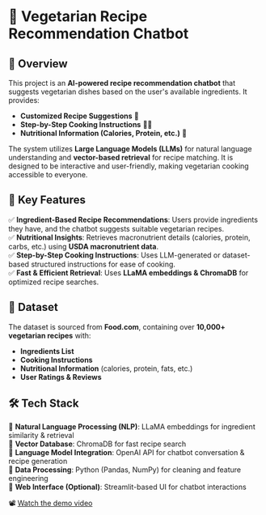 # 🥗 Vegetarian Recipe Recommendation Chatbot  

## 📌 Overview  
This project is an **AI-powered recipe recommendation chatbot** that suggests vegetarian dishes based on the user's available ingredients. It provides:  
- **Customized Recipe Suggestions** 🥘  
- **Step-by-Step Cooking Instructions** 👨‍🍳  
- **Nutritional Information (Calories, Protein, etc.)** 🍎  

The system utilizes **Large Language Models (LLMs)** for natural language understanding and **vector-based retrieval** for recipe matching. It is designed to be interactive and user-friendly, making vegetarian cooking accessible to everyone.  

## 🎯 Key Features  
✅ **Ingredient-Based Recipe Recommendations**: Users provide ingredients they have, and the chatbot suggests suitable vegetarian recipes.  
✅ **Nutritional Insights**: Retrieves macronutrient details (calories, protein, carbs, etc.) using **USDA macronutrient data**.  
✅ **Step-by-Step Cooking Instructions**: Uses LLM-generated or dataset-based structured instructions for ease of cooking.  
✅ **Fast & Efficient Retrieval**: Uses **LLaMA embeddings & ChromaDB** for optimized recipe searches.  

## 📂 Dataset  
The dataset is sourced from **Food.com**, containing over **10,000+ vegetarian recipes** with:  
- **Ingredients List**  
- **Cooking Instructions**  
- **Nutritional Information** (calories, protein, fats, etc.)  
- **User Ratings & Reviews**  

## 🛠️ Tech Stack  
🔹 **Natural Language Processing (NLP)**: LLaMA embeddings for ingredient similarity & retrieval  
🔹 **Vector Database**: ChromaDB for fast recipe search  
🔹 **Language Model Integration**: OpenAI API for chatbot conversation & recipe generation  
🔹 **Data Processing**: Python (Pandas, NumPy) for cleaning and feature engineering  
🔹 **Web Interface (Optional)**: Streamlit-based UI for chatbot interactions  

📽️ [Watch the demo video](video/demo.mov)

